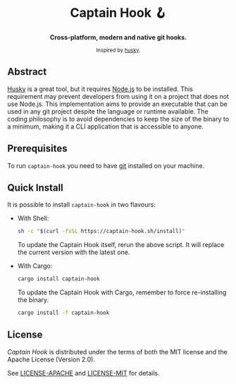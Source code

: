 <div align="center">
  <h1>Captain Hook 🪝</h1>
  <p>
    <b>
      Cross-platform, modern and native git hooks.
    </b>
  </p>
  <sub>
    Inspired by
    <a href="https://github.com/typicode/husky" target="_blank">husky</a>.
  </sub>
</div>

## Abstract

[Husky](https://github.com/typicode/husky) is a great tool, but it requires
[Node.js](https://github.com/nodejs/node) to be installed. This requirement may
prevent developers from using it on a project that does not use Node.js. This
implementation aims to provide an executable that can be used in any git project
despite the language or runtime available. The coding philosophy is to avoid
dependencies to keep the size of the binary to a minimum, making it a CLI
application that is accessible to anyone.

## Prerequisites

To run `captain-hook` you need to have [git](https://git-scm.com/ "git")
installed on your machine.

## Quick Install

It is possible to install `captain-hook` in two flavours:

- With Shell:
  ```sh
  sh -c "$(curl -fsSL https://captain-hook.sh/install)"
  ```

  To update the Captain Hook itself, rerun the above script. It will replace the
  current version with the latest one.

- With Cargo:
  ```sh
  cargo install captain-hook
  ```

  To update the Captain Hook with Cargo, remember to force re-installing the
  binary.

  ```sh
  cargo install -f captain-hook
  ```

## License

_Captain Hook_ is distributed under the terms of both the MIT license and the
Apache License (Version 2.0).

See [LICENSE-APACHE](LICENSE-APACHE) and [LICENSE-MIT](LICENSE-MIT) for details.
